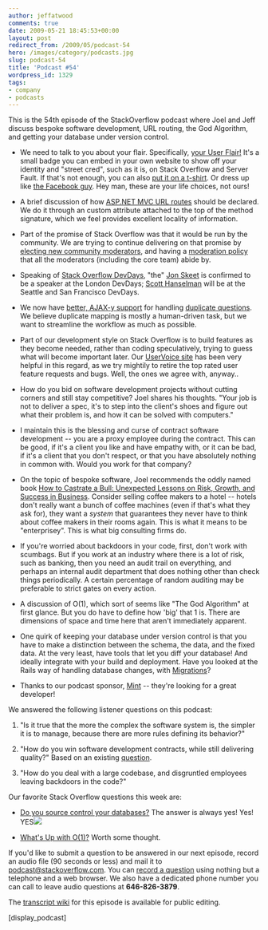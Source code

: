 ```yaml
---
author: jeffatwood
comments: true
date: 2009-05-21 18:45:53+00:00
layout: post
redirect_from: /2009/05/podcast-54
hero: /images/category/podcasts.jpg
slug: podcast-54
title: 'Podcast #54'
wordpress_id: 1329
tags:
- company
- podcasts
---
```


This is the 54th episode of the StackOverflow podcast where Joel and Jeff discuss bespoke software development, URL routing, the God Algorithm, and getting your database under version control.






  * We need to talk to you about your flair. Specifically, [your User Flair!](http://blog.stackoverflow.com/2009/05/nowearn-valuable-flair) It's a small badge you can embed in your own website to show off your identity and "street cred", such as it is, on Stack Overflow and Server Fault. If that's not enough, you can also [put it on a t-shirt](http://shirt.social-shirt.com/stackoverflow-shirt.html). Or dress up like [the Facebook guy](http://www.eye-wash.com/wp-content/uploads/2007/11/facebookcostume2.jpg). Hey man, these are your life choices, not ours!


  * A brief discussion of how [ASP.NET MVC URL routes](http://www.asp.net/Learn/mvc/tutorial-05-cs.aspx) should be declared. We do it through an custom attribute attached to the top of the method signature, which we feel provides excellent locality of information.


  * Part of the promise of Stack Overflow was that it would be run by the community. We are trying to continue delivering on that promise by [electing new community moderators](http://blog.stackoverflow.com/2009/05/welcome-new-community-moderators/), and having a [moderation policy](http://blog.stackoverflow.com/2009/05/a-theory-of-moderation/) that all the moderators (including the core team) abide by.


  * Speaking of [Stack Overflow DevDays](http://stackoverflow.carsonified.com/), "the" [Jon Skeet](http://msmvps.com/blogs/jon_skeet/default.aspx) is confirmed to be a speaker at the London DevDays; [Scott Hanselman](http://www.hanselman.com/blog/) will be at the Seattle and San Francisco DevDays.


  * We now have [better, AJAX-y support](http://blog.stackoverflow.com/2009/05/linking-duplicate-questions/) for handling [duplicate questions](http://blog.stackoverflow.com/2009/04/handling-duplicate-questions/). We believe duplicate mapping is mostly a human-driven task, but we want to streamline the workflow as much as possible.


  * Part of our development style on Stack Overflow is to build features as they become needed, rather than coding speculatively, trying to guess what will become important later. Our [UserVoice site](http://stackoverflow.uservoice.com/) has been very helpful in this regard, as we try mightily to retire the top rated user feature requests and bugs. Well, the ones we agree with, anyway..


  * How do you bid on software development projects without cutting corners and still stay competitive? Joel shares his thoughts. "Your job is not to deliver a spec, it's to step into the client's shoes and figure out what their problem is, and how it can be solved with computers."


  * I maintain this is the blessing and curse of contract software development -- you are a proxy employee during the contract. This can be good, if it's a client you like and have empathy with, or it can be bad, if it's a client that you don't respect, or that you have absolutely nothing in common with. Would you work for that company?


  * On the topic of bespoke software, Joel recommends the oddly named book [How to Castrate a Bull: Unexpected Lessons on Risk, Growth, and Success in Business](http://www.amazon.com/dp/0470345233/?tag=codinghorror-20). Consider selling coffee makers to a hotel -- hotels don't really want a bunch of coffee machines (even if that's what they ask for), they want a _system_ that guarantees they never have to think about coffee makers in their rooms again. This is what it means to be "enterprisey". This is what big consulting firms do.


  * If you're worried about backdoors in your code, first, don't work with scumbags. But if you work at an industry where there is a lot of risk, such as banking, then you need an audit trail on everything, and perhaps an internal audit department that does nothing other than check things periodically. A certain percentage of random auditing may be preferable to strict gates on every action.


  * A discussion of O(1), which sort of seems like "The God Algorithm" at first glance. But you do have to define how 'big' that 1 is. There are dimensions of space and time here that aren't immediately apparent.


  * One quirk of keeping your database under version control is that you have to make a distinction between the schema, the data, and the fixed data. At the very least, have tools that let you diff your database! And ideally integrate with your build and deployment. Have you looked at the Rails way of handling database changes, with [Migrations](http://guides.rubyonrails.org/migrations.html)?   



  * Thanks to our podcast sponsor, [Mint](http://www.mint.com/jobs) -- they're looking for a great developer!






We answered the following listener questions on this podcast:






  1. "Is it true that the more the complex the software system is, the simpler it is to manage, because there are more rules defining its behavior?"


  2. "How do you win software development contracts, while still delivering quality?" Based on an existing [question](http://stackoverflow.com/questions/204572/how-can-a-software-agency-deliver-quality-software-win-projects).  



  3. "How do you deal with a large codebase, and disgruntled employees leaving backdoors in the code?"




Our favorite Stack Overflow questions this week are:






  * [Do you source control your databases?](http://stackoverflow.com/questions/115369/do-you-source-control-your-databases) The answer is always yes! Yes! YES![  
](http://stackoverflow.com/questions/332952/whats-up-with-o1)


  * [What's Up with O(1)?](http://stackoverflow.com/questions/332952/whats-up-with-o1) Worth some thought.





If you'd like to submit a question to be answered in our next episode, record an audio file (90 seconds or less) and mail it to [podcast@stackoverflow.com](mailto:podcast@stackoverflow.com). You can [record a question](http://blog.stackoverflow.com/index.php/2008/05/recording-podcast-questions-using-your-telephone/) using nothing but a telephone and a web browser. We also have a dedicated phone number you can call to leave audio questions at **646-826-3879**.






The [transcript wiki](https://stackoverflow.fogbugz.com/default.asp?pg=pgWiki&command=view&ixWikiPage=29053) for this episode is available for public editing.





[display_podcast]

